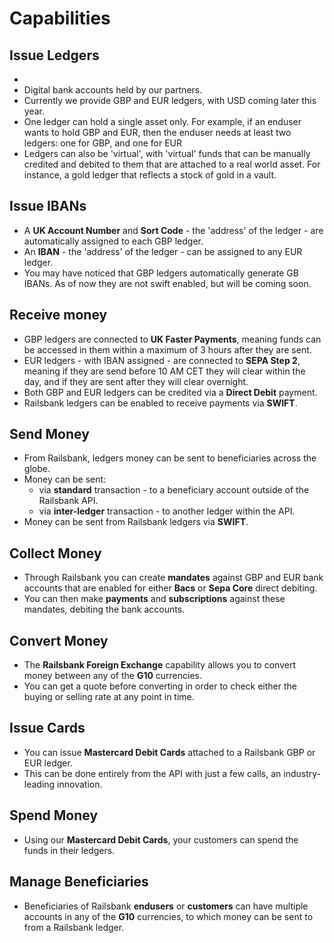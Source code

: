 # Capabilities

## Issue Ledgers
-
- Digital bank accounts held by our partners.
- Currently we provide GBP and EUR ledgers, with USD coming later this year.
- One ledger can hold a single asset only. For example, if an enduser wants to hold GBP and EUR, then the enduser needs at least two ledgers: one for GBP, and one for EUR
- Ledgers can also be 'virtual', with 'virtual' funds that can be manually credited and debited to them that are attached to a real world asset. For instance, a gold ledger that reflects a stock of gold in a vault.

**Issue IBANs**
-
- A **UK Account Number** and **Sort Code** - the 'address' of the ledger - are automatically assigned to each GBP ledger.
- An **IBAN** - the 'address' of the ledger - can be assigned to any EUR ledger.
- You may have noticed that GBP ledgers automatically generate GB IBANs. As of now they are not swift enabled, but will be coming soon.

**Receive money**
-
- GBP ledgers are connected to **UK Faster Payments**, meaning funds can be accessed in them within a maximum of 3 hours after they are sent.
- EUR ledgers - with IBAN assigned - are connected to **SEPA Step 2**, meaning if they are send before 10 AM CET they will clear within the day, and if they are sent after they will clear overnight.
- Both GBP and EUR ledgers can be credited via a **Direct Debit** payment.
- Railsbank ledgers can be enabled to receive payments via **SWIFT**.

**Send Money**
-
- From Railsbank, ledgers money can be sent to beneficiaries across the globe.
- Money can be sent:
  - via **standard** transaction - to a beneficiary account outside of the Railsbank API.
  - via **inter-ledger** transaction - to another ledger within the API.
- Money can be sent from Railsbank ledgers via **SWIFT**.

**Collect Money**
-
- Through Railsbank you can create **mandates** against GBP and EUR bank accounts that are enabled for either **Bacs** or **Sepa Core** direct debiting.
- You can then make **payments** and **subscriptions** against these mandates, debiting the bank accounts.

**Convert Money**
-
- The **Railsbank Foreign Exchange** capability allows you to convert money between any of the **G10** currencies.
- You can get a quote before converting in order to check either the buying or selling rate at any point in time.

**Issue Cards**
-
- You can issue **Mastercard Debit Cards** attached to a Railsbank GBP or EUR ledger.
- This can be done entirely from the API with just a few calls, an industry-leading innovation.

**Spend Money**
-
- Using our **Mastercard Debit Cards**, your customers can spend the funds in their ledgers.

**Manage Beneficiaries**
-
- Beneficiaries of Railsbank **endusers** or **customers** can have multiple accounts in any of the **G10** currencies, to which money can be sent to from a Railsbank ledger.

